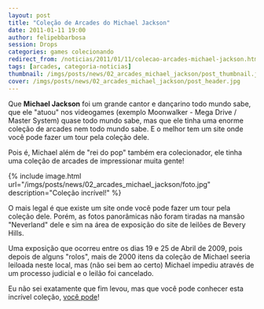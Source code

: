 ```yaml
---
layout: post
title: "Coleção de Arcades do Michael Jackson"
date: 2011-01-11 19:00
author: felipebbarbosa
session: Drops
categories: games colecionando
redirect_from: /noticias/2011/01/11/colecao-arcades-michael-jackson.html
tags: [arcades, categoria-noticias]
thumbnail: /imgs/posts/news/02_arcades_michael_jackson/post_thumbnail.jpg
cover: /imgs/posts/news/02_arcades_michael_jackson/post_header.jpg
---
```


Que **Michael Jackson** foi um grande cantor e dançarino todo mundo sabe, que ele "atuou" nos videogames (exemplo Moonwalker - Mega Drive / Master System) quase todo mundo sabe, mas que ele tinha uma enorme coleção de arcades nem todo mundo sabe. E o melhor tem um site onde você pode fazer um tour pela coleção dele.

<!--more-->

Pois é, Michael além de "rei do pop" também era colecionador, ele tinha uma coleção de arcades de impressionar muita gente!

{% include image.html
  url="/imgs/posts/news/02_arcades_michael_jackson/foto.jpg"
  description="Coleção incrível!" %}

O mais legal é que existe um site onde você pode fazer um tour pela coleção dele. Porém, as fotos panorâmicas não foram tiradas na mansão "Neverland" dele e sim na área de exposição do site de leilões de Bevery Hills.

Uma exposição que ocorreu entre os dias 19 e 25 de Abril de 2009, pois depois de alguns "rolos", mais de 2000 itens da coleção de Michael seeria leiloada neste local, mas (não sei bem ao certo) Michael impediu através de um processo judicial e o leilão foi cancelado.

Eu não sei exatamente que fim levou, mas que você pode conhecer esta incrível coleção, [você pode](http://www.pinsane2.com/pinorama/events/MJ_09/kr/michael_jackson_arcade_entry.html)!
